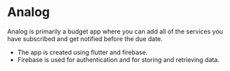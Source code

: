 # Analog

Analog is primarily a budget app where you can add all of the services
you have subscribed and get notified before the due date.

- The app is created using flutter and firebase.
- Firebase is used for authentication and for storing and retrieving data.

